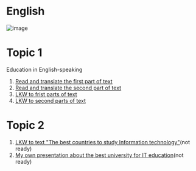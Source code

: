 # English

![image](https://user-images.githubusercontent.com/113579489/191612672-65b04513-7637-4c08-be7a-64c9e51cb070.png)

# Topic 1
Education in English-speaking

1. [Read and translate the first part of text](https://github.com/IllyaMarchevskyi/English_Education_System/blob/main/Read_and_translate_the_first_part.md)
2. [Read and translate the second part of text](https://github.com/IllyaMarchevskyi/English_Education_System/blob/main/Read_and_translate_the_second_part.md)
3. [LKW to frist parts of text](Read_and_translate_the_first_part.md)
4. [LKW to second parts of text](Read_and_translate_the_second_part.md)

# Topic 2

1. [LKW to text "The best countries to study Information technology"]()(not ready)
2. [My own presentation about the best university for IT education]()(not ready)

